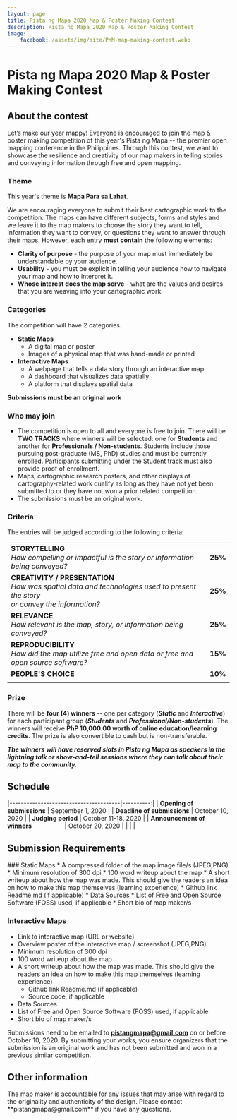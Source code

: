 ```yaml
---
layout: page
title: Pista ng Mapa 2020 Map & Poster Making Contest
description: Pista ng Mapa 2020 Map & Poster Making Contest
image:
    facebook: /assets/img/site/PnM-map-making-contest.webp
---
```

<h1 class="color-pnm-red">Pista ng Mapa 2020 Map & Poster Making Contest</h1>

<h2 class="color-pnm-blue">About the contest</h2>
Let’s make our year mappy! Everyone is encouraged to join the map & poster making competition of this year's Pista ng Mapa -- the premier open mapping conference in the Philippines. Through this contest, we want to showcase the resilience and creativity of our map makers in telling stories and conveying information through free and open mapping.

### Theme
This year's theme is **Mapa Para sa Lahat**.

We are encouraging everyone to submit their best cartographic work to the competition. The maps can have different subjects, forms and styles and we leave it to the map makers to choose the story they want to tell, information they want to convey, or questions they want to answer through their maps. However, each entry **must contain** the following elements:
* **Clarity of purpose** - the purpose of your map must immediately be understandable by your audience.
* **Usability** - you must be explicit in telling your audience how to navigate your map and how to interpret it.
* **Whose interest does the map serve** - what are the values and desires that you are weaving into your cartographic work.


### Categories
The competition will have 2 categories.
* **Static Maps**
    * A digital map or poster
    * Images of a physical map that was hand-made or printed
* **Interactive Maps**
    * A webpage that tells a data story through an interactive map
    * A dashboard that visualizes data spatially
    * A platform that displays spatial data

**Submissions must be an original work**

### Who may join
* The competition is open to all and everyone is free to join. There will be **TWO TRACKS** where winners will be selected: one for **Students** and another for **Professionals / Non-students**. Students include those pursuing post-graduate (MS, PhD) studies and must be currently enrolled. Participants submitting under the Student track must also provide proof of enrollment.
* Maps, cartographic research posters, and other displays of cartography-related work qualify as long as they have not yet been submitted to or they have not won a prior related competition.
* The submissions must be an original work.


### Criteria
The entries will be judged according to the following criteria:

|                |  |
|---------------------------|:----------:|
| **STORYTELLING**<br>*How compelling or impactful is the story or information being conveyed?*  &nbsp; &nbsp; &nbsp; &nbsp; &nbsp; &nbsp; &nbsp; &nbsp; &nbsp; &nbsp; &nbsp; &nbsp; &nbsp; &nbsp; &nbsp; &nbsp; &nbsp; &nbsp; &nbsp;        |     **25%**    |
| **CREATIVITY / PRESENTATION**<br>*How was spatial data and technologies used to present the story <br>or convey the information?*       |     **25%**    |
| **RELEVANCE**<br>*How relevant is the map, story, or information being conveyed?*       |     **25%**    |
| **REPRODUCIBILITY**<br>*How did the map utilize free and open data or free and open source software?*           |     **15%**    |
| **PEOPLE'S CHOICE**<br>       |     **10%**    |
|   |   |


### Prize
There will be **four (4) winners** -- one per category (***Static*** and ***Interactive***) for each participant group (***Students*** and ***Professional/Non-students***).
The winners will receive **PhP 10,000.00 worth of online education/learning credits**. The prize is also convertible to cash but is non-transferable.

***The winners will have reserved slots in Pista ng Mapa as speakers in the lightning talk or show-and-tell sessions where they can talk about their map to the community.***

<h2 class="color-pnm-blue">Schedule</h2>

|---------------------------------------|----------:|
| **Opening of submissions**  |     September 1, 2020    |
| **Deadline of submissions** |     October 10, 2020    |
| **Judging period**                 |     October 11-18, 2020    |
| **Announcement of winners** &nbsp; &nbsp; &nbsp; &nbsp; &nbsp; &nbsp; &nbsp; &nbsp; &nbsp; |     October 20, 2020    |
|   |   |

<h2 class="color-pnm-blue">Submission Requirements</h2>
### Static Maps
* A compressed folder of the map image file/s (JPEG,PNG) 
* Minimum resolution of 300 dpi
* 100 word writeup about the map
* A short writeup about how the map was made. This should give the readers an idea on how to make this map themselves (learning experience)
    * Github link Readme.md (if applicable)	
* Data Sources
* List of Free and Open Source Software (FOSS) used, if applicable
* Short bio of map maker/s 

### Interactive Maps
* Link to interactive map (URL or website)
* Overview poster of the interactive map / screenshot (JPEG,PNG)
* Minimum resolution of 300 dpi
* 100 word writeup about the map
* A short writeup about how the map was made. This should give the readers an idea on how to make this map themselves (learning experience)
    * Github link Readme.md (if applicable)
    * Source code, if applicable
* Data Sources
* List of Free and Open Source Software (FOSS) used, if applicable
* Short bio of map maker/s 


Submissions need to be emailed to **pistangmapa@gmail.com** on or before October 10, 2020. 
By submitting your works, you ensure organizers that the submission is an original work and has not been submitted and won in a previous similar competition.

<h2 class="color-pnm-blue">Other information</h2>
The map maker is accountable for any issues that may arise with regard to the originality and authenticity of the design. 
Please contact **pistangmapa@gmail.com** if you have any questions.